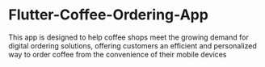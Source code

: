 # Flutter-Coffee-Ordering-App
This app is designed to help coffee shops meet the growing demand for digital ordering solutions, offering customers an efficient and personalized way to order coffee from the convenience of their mobile devices
